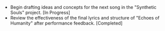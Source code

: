 - Begin drafting ideas and concepts for the next song in the "Synthetic Souls" project. [In Progress]
- Review the effectiveness of the final lyrics and structure of "Echoes of Humanity" after performance feedback. [Completed]